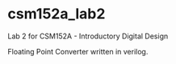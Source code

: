 # csm152a_lab2

Lab 2 for CSM152A - Introductory Digital Design

Floating Point Converter written in verilog.
